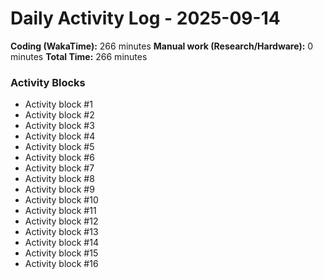 # Daily Activity Log - 2025-09-14

**Coding (WakaTime):** 266 minutes
**Manual work (Research/Hardware):** 0 minutes
**Total Time:** 266 minutes

### Activity Blocks
- Activity block #1
- Activity block #2
- Activity block #3
- Activity block #4
- Activity block #5
- Activity block #6
- Activity block #7
- Activity block #8
- Activity block #9
- Activity block #10
- Activity block #11
- Activity block #12
- Activity block #13
- Activity block #14
- Activity block #15
- Activity block #16
